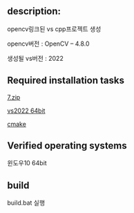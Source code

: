 ## description:
opencv링크된 vs cpp프로젝트 생성

opencv버전 : OpenCV – 4.8.0

생성될 vs버전 : 2022

## Required installation tasks

[7.zip](https://www.7-zip.org/a/7z2301-x64.exe)


[vs2022 64bit](https://visualstudio.microsoft.com/thank-you-downloading-visual-studio/?sku=Community&channel=Release&version=VS2022&source=VSLandingPage&cid=2030&passive=false)


[cmake](https://github.com/Kitware/CMake/releases/download/v3.27.0-rc4/cmake-3.27.0-rc4-windows-x86_64.msi)


## Verified operating systems 
윈도우10 64bit

## build 
build.bat 실행

